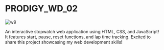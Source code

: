# PRODIGY_WD_02


![w9](https://github.com/yashbachhe09/PRODIGY_WD_02/assets/145832535/9c1ad43b-d019-4384-8454-1ec6280929ab)







An interactive stopwatch web application using HTML, CSS, and JavaScript!  It features start, pause, reset functions, and lap time tracking. Excited to share this project showcasing my web development skills!
